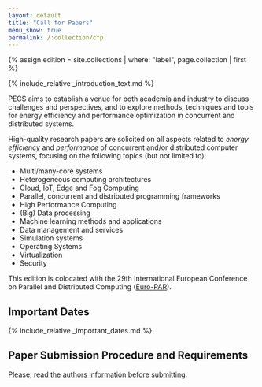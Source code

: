 ```yaml
---
layout: default
title: "Call for Papers"
menu_show: true
permalink: /:collection/cfp
---
```


{% assign edition = site.collections | where: "label", page.collection | first %}

{% include_relative _introduction_text.md %}

PECS aims to establish a venue for both academia and industry to discuss challenges and perspectives, and to explore methods, techniques and tools for energy efficiency and performance optimization in concurrent and distributed systems.

High-quality research papers are solicited on all aspects related to *energy efficiency* and *performance* of concurrent and/or distributed computer systems, focusing on the following topics (but not limited to):

-   Multi/many-core systems
-   Heterogeneous computing architectures
-   Cloud, IoT, Edge and Fog Computing
-   Parallel, concurrent and distributed programming frameworks
-   High Performance Computing
-   (Big) Data processing
-   Machine learning methods and applications
-   Data management and services
-   Simulation systems
-   Operating Systems
-   Virtualization
-   Security


This edition is colocated with the 29th International European Conference on Parallel and Distributed Computing ([Euro-PAR](https://2023.euro-par.org/)).
## Important Dates

{% include_relative _important_dates.md %}

## Paper Submission Procedure and Requirements

[Please, read the authors information before submitting.](authors)
